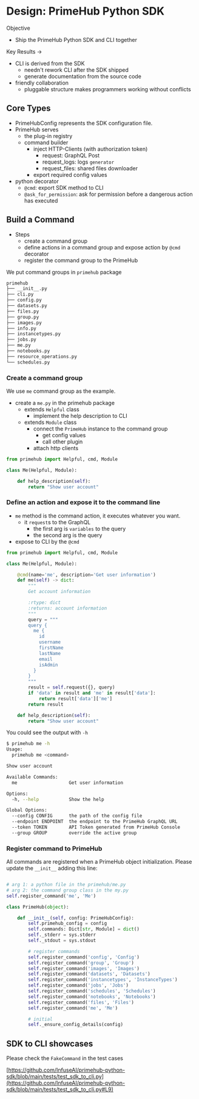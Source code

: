 # Design: PrimeHub Python SDK

Objective

- Ship the PrimeHub Python SDK and CLI together

Key Results →

- CLI is derived from the SDK
    - needn't rework CLI after the SDK shipped
    - generate documentation from the source code
- friendly collaboration
    - pluggable structure makes programmers working without conflicts

## Core Types

- PrimeHubConfig represents the SDK configuration file.
- PrimeHub serves
    - the plug-in registry
    - command builder
        - inject HTTP-Clients (with authorization token)
            - request: GraphQL Post
            - request_logs: logs `generator`
            - request_files: shared files downloader
        - export required config values
- python decorator
    - `@cmd`: export SDK method to CLI
    - `@ask_for_permission`: ask for permission before a dangerous action has executed

## Build a Command

- Steps
    - create a command group
    - define actions in a command group and expose action by `@cmd` decorator
    - register the command group to the PrimeHub

We put command groups in `primehub` package

```bash
primehub
├── __init__.py
├── cli.py
├── config.py
├── datasets.py
├── files.py
├── group.py
├── images.py
├── info.py
├── instancetypes.py
├── jobs.py
├── me.py
├── notebooks.py
├── resource_operations.py
└── schedules.py
```

### Create a command group

We use `me` command group as the example.

- create a `me.py` in the primehub package
    - extends `Helpful` class
        - implement the help description to CLI
    - extends `Module` class
        - connect the `PrimeHub` instance to the command group
            - get config values
            - call other plugin
        - attach http clients

```python
from primehub import Helpful, cmd, Module

class Me(Helpful, Module):

    def help_description(self):
        return "Show user account"
```

### Define an action and expose it to the command line

- `me` method is the command action, it executes whatever you want.
    - it `request`s to the GraphQL
        - the first arg is `variables` to the query
        - the second arg is the query
- expose to CLI by the `@cmd`

```python
from primehub import Helpful, cmd, Module

class Me(Helpful, Module):

    @cmd(name='me', description='Get user information')
    def me(self) -> dict:
        """
        Get account information

        :rtype: dict
        :returns: account information
        """
        query = """
        query {
          me {
            id
            username
            firstName
            lastName
            email
            isAdmin
          }
        }
        """
        result = self.request({}, query)
        if 'data' in result and 'me' in result['data']:
            return result['data']['me']
        return result

    def help_description(self):
        return "Show user account"
```

You could see the output with `-h`

```bash
$ primehub me -h
Usage:
  primehub me <command>

Show user account

Available Commands:
  me                   Get user information

Options:
  -h, --help           Show the help

Global Options:
  --config CONFIG      the path of the config file
  --endpoint ENDPOINT  the endpoint to the PrimeHub GraphQL URL
  --token TOKEN        API Token generated from PrimeHub Console
  --group GROUP        override the active group
```

### Register command to PrimeHub

All commands are registered when a PrimeHub object initialization. Please update the `__init__` adding this line:

```python

# arg 1: a python file in the primehub/me.py
# arg 2: the command group class in the my.py
self.register_command('me', 'Me')
```

```python
class PrimeHub(object):

    def __init__(self, config: PrimeHubConfig):
        self.primehub_config = config
        self.commands: Dict[str, Module] = dict()
        self._stderr = sys.stderr
        self._stdout = sys.stdout

        # register commands
        self.register_command('config', 'Config')
        self.register_command('group', 'Group')
        self.register_command('images', 'Images')
        self.register_command('datasets', 'Datasets')
        self.register_command('instancetypes', 'InstanceTypes')
        self.register_command('jobs', 'Jobs')
        self.register_command('schedules', 'Schedules')
        self.register_command('notebooks', 'Notebooks')
        self.register_command('files', 'Files')
        self.register_command('me', 'Me')

        # initial
        self._ensure_config_details(config)
```

## SDK to CLI showcases

Please check the `FakeCommand` in the test cases

[https://github.com/InfuseAI/primehub-python-sdk/blob/main/tests/test_sdk_to_cli.py](https://github.com/InfuseAI/primehub-python-sdk/blob/main/tests/test_sdk_to_cli.py#L9)
